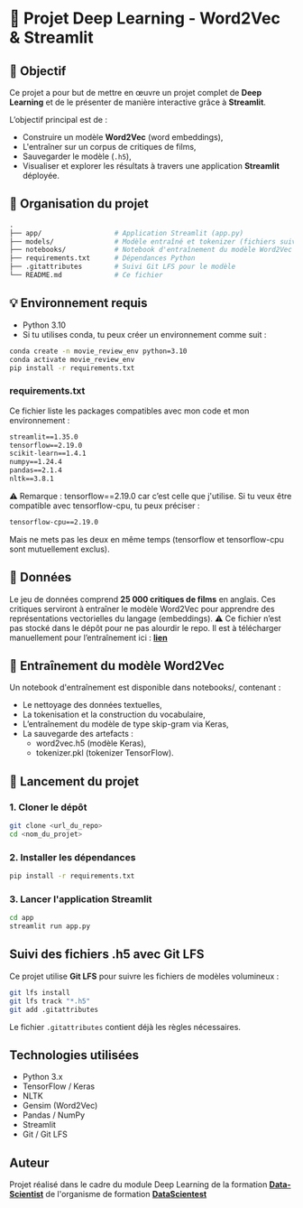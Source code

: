 # 🎯 Projet Deep Learning - Word2Vec & Streamlit

## 📝 Objectif

Ce projet a pour but de mettre en œuvre un projet complet de **Deep Learning** et de le présenter de manière interactive grâce à **Streamlit**.

L’objectif principal est de :
- Construire un modèle **Word2Vec** (word embeddings),
- L'entraîner sur un corpus de critiques de films,
- Sauvegarder le modèle (`.h5`),
- Visualiser et explorer les résultats à travers une application **Streamlit** déployée.

## 📁 Organisation du projet

```graphql
.
├── app/                  # Application Streamlit (app.py)
├── models/               # Modèle entraîné et tokenizer (fichiers suivis avec Git LFS)
├── notebooks/            # Notebook d'entraînement du modèle Word2Vec
├── requirements.txt      # Dépendances Python
├── .gitattributes        # Suivi Git LFS pour le modèle
└── README.md             # Ce fichier
```

## 💡 Environnement requis

- Python 3.10
- Si tu utilises conda, tu peux créer un environnement comme suit :

```bash
conda create -n movie_review_env python=3.10
conda activate movie_review_env
pip install -r requirements.txt
```

### requirements.txt

Ce fichier liste les packages compatibles avec mon code et mon environnement :

```txt
streamlit==1.35.0
tensorflow==2.19.0
scikit-learn==1.4.1
numpy==1.24.4
pandas==2.1.4
nltk==3.8.1
```
⚠️ Remarque : tensorflow==2.19.0 car c’est celle que j'utilise. Si tu veux être compatible avec tensorflow-cpu, tu peux préciser :

```txt
tensorflow-cpu==2.19.0
```

Mais ne mets pas les deux en même temps (tensorflow et tensorflow-cpu sont mutuellement exclus).


## 🧠 Données

Le jeu de données comprend **25 000 critiques de films** en anglais. Ces critiques serviront à entraîner le modèle Word2Vec pour apprendre des représentations vectorielles du langage (embeddings).
⚠️ Ce fichier n’est pas stocké dans le dépôt pour ne pas alourdir le repo. Il est à télécharger manuellement pour l’entraînement ici : **[lien](https://train-exo.s3.eu-west-1.amazonaws.com/2317/MovieReview.csv)**

## 🧪 Entraînement du modèle Word2Vec

Un notebook d'entraînement est disponible dans notebooks/, contenant :
- Le nettoyage des données textuelles,
- La tokenisation et la construction du vocabulaire,
- L’entraînement du modèle de type skip-gram via Keras,
- La sauvegarde des artefacts :
    - word2vec.h5 (modèle Keras),
    - tokenizer.pkl (tokenizer TensorFlow).

## 🚀 Lancement du projet

### 1. Cloner le dépôt

```bash
git clone <url_du_repo>
cd <nom_du_projet>
```

### 2. Installer les dépendances

```bash
pip install -r requirements.txt
```
### 3. Lancer l'application Streamlit

```bash
cd app
streamlit run app.py
```

## Suivi des fichiers .h5 avec Git LFS

Ce projet utilise **Git LFS** pour suivre les fichiers de modèles volumineux :

```bash
git lfs install
git lfs track "*.h5"
git add .gitattributes
```

Le fichier `.gitattributes` contient déjà les règles nécessaires.

## Technologies utilisées

- Python 3.x
- TensorFlow / Keras
- NLTK
- Gensim (Word2Vec)
- Pandas / NumPy
- Streamlit
- Git / Git LFS

## Auteur

Projet réalisé dans le cadre du module Deep Learning de la formation **[Data-Scientist](https://datascientest.com/formation-data-scientist)** de l'organisme de formation **[DataScientest](https://datascientest.com)**
